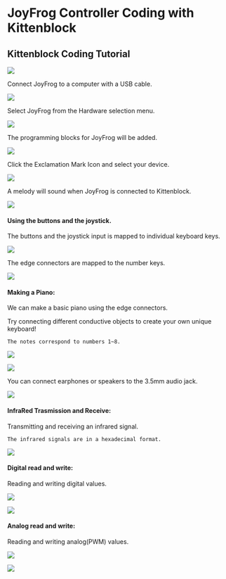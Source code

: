 # JoyFrog Controller Coding with Kittenblock

## Kittenblock Coding Tutorial

![](../../functional_module/PWmodules/images/kbbanner.png)

Connect JoyFrog to a computer with a USB cable.

![](../images/joyfrogcon.png)

Select JoyFrog from the Hardware selection menu.

![](../images/joyfrogadd.png)

The programming blocks for JoyFrog will be added.

![](../images/joyfrogsuccess.png)

Click the Exclamation Mark Icon and select your device.

![](../images/joyfrog11.png)

A melody will sound when JoyFrog is connected to Kittenblock.

![](../images/joyfrog12.png)

#### Using the buttons and the joystick.

The buttons and the joystick input is mapped to individual keyboard keys.

![](../images/joyfrog_2p3.png)

The edge connectors are mapped to the number keys.

![](../images/joyfrog13.png)

#### Making a Piano:

We can make a basic piano using the edge connectors.

Try connecting different conductive objects to create your own unique keyboard!

    The notes correspond to numbers 1~8.

![](../images/joyfrog14.png)

![](../images/piano.png)

You can connect earphones or speakers to the 3.5mm audio jack.

![](../images/joyfrog_3.5.png)

#### InfraRed Trasmission and Receive:

Transmitting and receiving an infrared signal.

    The infrared signals are in a hexadecimal format.

![](../images/joyfrog15.png)

#### Digital read and write:

Reading and writing digital values.

![](../images/joyfrogButton.png)

![](../images/joyfrog16.png)

#### Analog read and write:

Reading and writing analog(PWM) values.

![](../images/joyfrogServo.png)

![](../images/joyfrog17.png)
